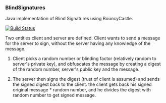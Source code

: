 ### BlindSignatures
Java implementation of Blind Signatures using BouncyCastle.

[![Build Status](https://travis-ci.com/vaibhavsingh1993/BlindSignatures.svg?branch=master)](https://travis-ci.com/vaibhavsingh1993/BlindSignatures)

Two entities client and server are defined. Client wants to send a message for the server to sign, without the server having any knowledge of the message.

1. Client picks a random number or blinding factor (relatively random to server's private key), and obfuscates the message by creating a digest of the random number, server's public key and the message.

2. The server then signs the digest (trust of client is assumed) and sends the signed digest back to the client. the client gets back his signed original message * random number, and he divides the digest with random number to get signed message.
